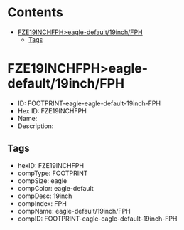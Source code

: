 



Contents
========

* [FZE19INCHFPH>eagle-default/19inch/FPH](#fze19inchfpheagle-default19inchfph)
	* [Tags](#tags)

# FZE19INCHFPH>eagle-default/19inch/FPH

- ID: FOOTPRINT-eagle-eagle-default-19inch-FPH
- Hex ID: FZE19INCHFPH
- Name: 
- Description: 

## Tags

- hexID: FZE19INCHFPH
- oompType: FOOTPRINT
- oompSize: eagle
- oompColor: eagle-default
- oompDesc: 19inch
- oompIndex: FPH
- oompName: eagle-default/19inch/FPH
- oompID: FOOTPRINT-eagle-eagle-default-19inch-FPH
